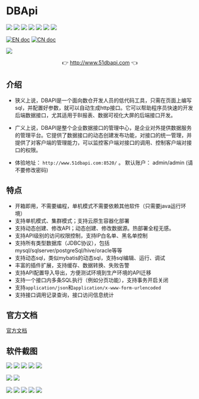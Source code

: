 # DBApi

![](https://gitee.com/freakchicken/db-api/badge/star.svg)
![](https://gitee.com/freakchicken/db-api/badge/fork.svg?theme=gvp)
![](https://img.shields.io/github/stars/freakchick/DBApi.svg?logo=GitHub)
![](https://img.shields.io/github/forks/freakchick/DBApi.svg?logo=GitHub)
![](https://img.shields.io/github/watchers/freakchick/DBApi.svg?logo=GitHub)
![](https://img.shields.io/github/license/freakchick/DBApi.svg)
![](https://img.shields.io/github/v/release/freakchick/DBApi?label=latest&style=flat-square)

[![EN doc](https://img.shields.io/badge/document-English-blue.svg)](README.md)
[![CN doc](https://img.shields.io/badge/文档-中文版-blue.svg)](README_zh_CN.md)

![](https://freakchicken.gitee.io/images/dbApi//logo.png)

<p align="center">
	👉 <a target="_blank" href="http://www.51dbapi.com">http://www.51dbapi.com</a>  👈
</p>

## 介绍

- 狭义上说，DBAPI是一个面向数仓开发人员的低代码工具，只需在页面上编写sql，并配置好参数，就可以自动生成http接口。它可以帮助程序员快速的开发后端数据接口，尤其适用于BI报表、数据可视化大屏的后端接口开发。
- 广义上说，DBAPI是整个企业数据接口的管理中心，是企业对外提供数据服务的管理平台。它提供了数据接口的动态创建发布功能，对接口的统一管理，并提供了对客户端的管理能力，可以监控客户端对接口的调用、控制客户端对接口的权限。

- 体验地址： `http://www.51dbapi.com:8520/` 。 默认账户： admin/admin (请不要修改密码)

## 特点
- 开箱即用，不需要编程，单机模式不需要依赖其他软件（只需要java运行环境）
- 支持单机模式、集群模式；支持云原生容器化部署
- 支持动态创建、修改API；动态创建、修改数据源。热部署全程无感。
- 支持API级别的访问权限控制，支持IP白名单、黑名单控制
- 支持所有类型数据库（JDBC协议），包括mysql/sqlserver/postgreSql/hive/oracle等等
- 支持动态sql，类似mybatis的动态sql，支持sql编辑、运行、调试
- 丰富的插件扩展，支持缓存、数据转换、失败告警
- 支持API配置导入导出，方便测试环境到生产环境的API迁移
- 支持一个接口内多条SQL执行（例如分页功能），支持事务开启关闭
- 支持`application/json`和`application/x-www-form-urlencoded`
- 支持接口调用记录查询，接口访问信息统计

## 官方文档
[官方文档](http://www.51dbapi.com)


## 软件截图
![](https://freakchicken.gitee.io/images/dbApi/20220503/api_list.png)
![](https://freakchicken.gitee.io/images/dbApi/20220313/datasource_add.png)
![](https://freakchicken.gitee.io/images/dbApi/20220503/api_edit.png)
![](https://freakchicken.gitee.io/images/dbApi/20220503/api_edit2.png)
![](https://freakchicken.gitee.io/images/dbApi/20210803/sql_run.png)

![](https://freakchicken.gitee.io/images/dbApi/20210502/group.png)
![](https://freakchicken.gitee.io/images/dbApi/20221001/request.png)

![](https://freakchicken.gitee.io/images/dbApi/20221001/app_add.png)
![](https://freakchicken.gitee.io/images/dbApi/20221001/apps.png)
![](https://freakchicken.gitee.io/images/dbApi/20221001/auth.png)
![](https://freakchicken.gitee.io/images/dbApi/20210502/docs.png)
![](https://freakchicken.gitee.io/images/dbApi/20210803/ip.png)


